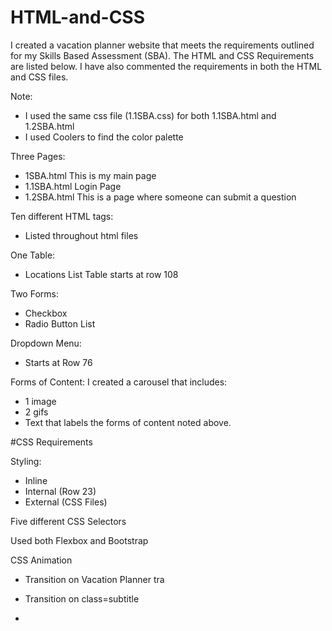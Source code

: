 # HTML-and-CSS
I created a vacation planner website that meets the requirements outlined for my Skills Based Assessment (SBA). The HTML and CSS Requirements are listed below. I have also commented the requirements in both the HTML and CSS files. 

Note: 
  - I used the same css file (1.1SBA.css) for both 1.1SBA.html and 1.2SBA.html
  - I used Coolers to find the color palette

Three Pages: 
  - 1SBA.html This is my main page
  - 1.1SBA.html Login Page
  - 1.2SBA.html This is a page where someone can submit a question

Ten different HTML tags: 
  - Listed throughout html files
    
One Table: 
  - Locations List Table starts at row 108

Two Forms: 
  - Checkbox
  - Radio Button List

Dropdown Menu: 
  - Starts at Row 76

Forms of Content: 
I created a carousel that includes: 
 - 1 image
 - 2 gifs
 - Text that labels the forms of content noted above.

#CSS Requirements 

Styling: 
- Inline 
- Internal (Row 23) 
- External (CSS Files)

Five different CSS Selectors 

Used both Flexbox and Bootstrap 

CSS Animation 
- Transition on Vacation Planner tra
- Transition on class=subtitle

- 
  

   
